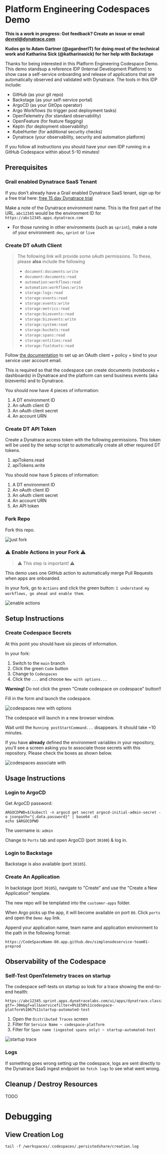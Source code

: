 # Platform Engineering Codespaces Demo

**This is a work in progress: Got feedback? Create an issue or email devrel@dynatrace.com**

**Kudos go to Adam Gartner (@agardnerIT) for doing most of the technical work and Katharina Sick (@katharinasick) for her help with Backstage**

Thanks for being interested in this Platform Engineering Codespace Demo. This demo standsup a reference IDP (Internal Development Platform) to show case a self-service onboarding and release of applications that are automatically observed and validated with Dynatrace.
The tools in this IDP include: 
* GitHub (as your git repo)
* Backstage (as your self-service portal)
* ArgoCD (as your GitOps operator)
* Argo Workflows (to trigger post deployment tasks)
* OpenTelemetry (for standard observability)
* OpenFeature (for feature flagging)
* Keptn (for deployment observability)
* KubeHunter (for additional security checks)
* Dynatrace (your observability, security and automation platform)

If you follow all instructions you should have your own IDP running in a GitHub Codespace within about 5-10 minutes!

## Prerequisites

### Grail enabled Dynatrace SaaS Tenant

If you don't already have a Grail enabled Dynatrace SaaS tenant, sign up for a free trial here: [free 15 day Dynatrace trial](https://bit.ly/dtsaastrial)

Make a note of the Dynatrace environment name. This is the first part of the URL. `abc12345` would be the environment ID for `https://abc12345.apps.dynatrace.com`

* For those running in other environments (such as `sprint`), make a note of your environment: `dev`, `sprint` or `live`

### Create DT oAuth Client

> The following link will provide some oAuth permissions. To these, please **also** include the following
> - `document:documents:write`
> - `document:documents:read`
> - `automation:workflows:read`
> - `automation:workflows:write`
> - `storage:logs:read`
> - `storage:events:read`
> - `storage:events:write`
> - `storage:metrics:read`
> - `storage:bizevents:read`
> - `storage:bizevents:write`
> - `storage:system:read`
> - `storage:buckets:read`
> - `storage:spans:read`
> - `storage:entities:read`
> - `storage:fieldsets:read`

Follow [the documentation](https://www.dynatrace.com/support/help/platform-modules/business-analytics/ba-api-ingest) to set up an OAuth client + policy + bind to your service user account email.

This is required so that the codespace can create documents (notebooks + dashboards) in Dynatrace and the platform can send business events (aka bizevents) and to Dynatrace.

You should now have 4 pieces of information:

1. A DT environment ID
1. An oAuth client ID
1. An oAuth client secret
1. An account URN

### Create DT API Token

Create a Dynatrace access token with the following permissions. This token will be used by the setup script to automatically create all other required DT tokens.

1. apiTokens.read
1. apiTokens.write

You should now have 5 pieces of information:

1. A DT environment ID
1. An oAuth client ID
1. An oAuth client secret
1. An account URN
1. An API token

### Fork Repo

Fork this repo.

![just fork](images/fork_repo.png)

### ⚠️ Enable Actions in your Fork ⚠️

> ⚠️ This step is important! ⚠️

This demo uses one GitHub action to automatically merge Pull Requests when apps are onboarded.

In your fork, go to `Actions` and click the green button: `I understand my workflows, go ahead and enable them`.

![enable actions](images/enable_actions.png)

## Setup Instructions

### Create Codespace Secrets

At this point you should have six pieces of information.

In your fork:

1. Switch to the `main` branch
1. Click the green `Code` button
1. Change to `Codespaces`
1. Click the `...` and choose `New with options...`

**Warning!** Do not click the green "Create codespace on codespace" button!!

Fill in the form and launch the codespace.

![codespaces new with options](images/codespace_new_with_options.jpg)

The codespace will launch in a new browser window.

Wait until the `Running postStartCommand...` disappears. It should take ~10 minutes.

If you have **already** defined the environment variables in your repository, you'll see a screen asking you to associate those secrets with this repository. Please check the boxes as shown below.

![codespaces associate with ](images/codespaces_associate_with_repo.png)

## Usage Instructions

### Login to ArgoCD

Get ArgoCD password:
```
ARGOCDPWD=$(kubectl -n argocd get secret argocd-initial-admin-secret -o jsonpath="{.data.password}" | base64 -d)
echo $ARGOCDPWD
```
The username is: `admin`

Change to `Ports` tab and open ArgoCD (port `30100`) & log in.

### Login to Backstage

Backstage is also available (port `30105`).

### Create An Application

In backstage (port `30105`), navigate to "Create" and use the "Create a New Application" template.

The new repo will be templated into the `customer-apps` folder.

When Argo picks up the app, it will become available on port `80`. Click `ports` and open the `Demo App` link.

Append your application name, team name and application environment to the path in the following format:

```
https://CodeSpaceName-80.app.github.dev/simplenodeservice-team01-preprod
```

## Observability of the Codespace

### Self-Test OpenTelemetry traces on startup

The codespace self-tests on startup so look for a trace showing the end-to-end health:

```
https://abc12345.sprint.apps.dynatracelabs.com/ui/apps/dynatrace.classic.distributed.traces/ui/diagnostictools/purepaths?gtf=-30m&gf=all&servicefilter=0%1E50%11codespace-platform%1067%11startup-automated-test
```
1. Open the `Distributed Traces` screen
2. Filter for `Service Name ~ codespace-platform`
3. Filter for `Span name (ingested spans only) ~ startup-automated-test`

![startup trace](images/startup_trace.png)

### Logs

If something goes wrong setting up the codespace, logs are sent directly to the Dynatrace SaaS ingest endpoint so `fetch logs` to see what went wrong.

## Cleanup / Destroy Resources

TODO

# Debugging

## View Creation Log

```
tail -f /workspaces/.codespaces/.persistedshare/creation.log
```
